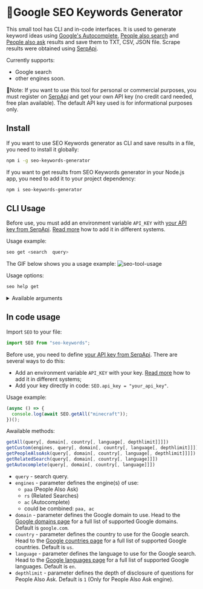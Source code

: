 # 🔎Google SEO Keywords Generator

This small tool has CLI and in-code interfaces. It is used to generate keyword ideas using [Google's Autocomplete](https://serpapi.com/google-autocomplete-api), [People also search](https://serpapi.com/related-searches) and [People also ask](https://serpapi.com/related-questions) results and save them to TXT, CSV, JSON file. Scrape results were obtained using [SerpApi](https://serpapi.com/).

Currently supports:

- Google search
- other engines soon.

📌Note: If you want to use this tool for personal or commercial purposes, you must register on [SerpApi](https://serpapi.com/) and get your own API key (no credit card needed, free plan available). The default API key used is for informational purposes only.

## Install

If you want to use SEO Keywords generator as CLI and save results in a file, you need to install it globally:

```bash
npm i -g seo-keywords-generator
```

If you want to get results from SEO Keywords generator in your Node.js app, you need to add it to your project dependency:

```bash
npm i seo-keywords-generator
```

## CLI Usage

Before use, you must add an environment variable `API_KEY` with [your API key from SerpApi](https://serpapi.com/manage-api-key). [Read more](https://en.wikipedia.org/wiki/Environment_variable) how to add it in different systems.

Usage example:

```bash
seo get <search  query>
```

The GIF below shows you a usage example:
![seo-tool-usage](https://user-images.githubusercontent.com/64033139/217038504-a9ba063c-9941-478c-8e70-ae0f9b2fbc6c.gif)

Usage options:

```bash
seo help get
```

<details>
<summary>Available arguments</summary>
  -e, --engine <engine(s)...>      Parameter defines the engine(s) of use. It can be set to "paa" (People Also Ask), "rs" (Related Searches),
                                   "ac" (Autocomplete), or in any combination, e.g. "paa,rs,ac" (default). (default: ["paa","rs","ac"])
  -d, --domain <google domain>     Parameter defines the Google domain to use. It defaults to google.com. Head to the https://serpapi.com/google-domains
                                   for a full list of supported Google domains. (default: "google.com")
  -gl, --country <country code>    Parameter defines the country to use for the Google search. Head to the https://serpapi.com/google-countries for
                                   a full list of supported Google countries. (default: "us")
  -hl, --language <language code>  Parameter defines the language to use for the Google search. Head to the https://serpapi.com/google-languages for
                                   a full list of supported Google languages. (default: "en")
  -dl, --depth <depth limit>       Parameter defines the depth of disclosure of questions for People Also Ask (default: "1")
  -ft, --type <file type>          Parameter defines the type of file to save. (choices: "json", "txt", "csv", default: "json")
  -h, --help                       display help for command
</details>

## In code usage

Import `SEO` to your file:

```javascript
import SEO from "seo-keywords";
```

Before use, you need to define [your API key from SerpApi](https://serpapi.com/manage-api-key). There are several ways to do this:

- Add an environment variable `API_KEY` with your key. [Read more](https://en.wikipedia.org/wiki/Environment_variable) how to add it in different systems;
- Add your key directly in code: `SEO.api_key = "your_api_key"`.

Usage example:

```javascript
(async () => {
  console.log(await SEO.getAll("minecraft"));
})();
```

Awailable methods:

```javascript
getAll(query[, domain[, country[, language[, depthlimit]]]])
getCustom(engines, query[, domain[, country[, language[, depthlimit]]]])
getPeopleAlsoAsk(query[, domain[, country[, language[, depthlimit]]]])
getRelatedSearch(query[, domain[, country[, language]]])
getAutocomplete(query[, domain[, country[, language]]])
```

- `query` - search query.
- `engines` - parameter defines the engine(s) of use:
  - `paa` (People Also Ask)
  - `rs` (Related Searches)
  - `ac` (Autocomplete)
  - could be combined: `paa, ac`
- `domain` - parameter defines the Google domain to use. Head to the [Google domains page](https://serpapi.com/google-domains) for a full list of supported Google domains. Default is `google.com`.
- `country` - parameter defines the country to use for the Google search. Head to the [Google countries page](https://serpapi.com/google-countries) for a full list of supported Google countries. Default is `us`.
- `language` - parameter defines the language to use for the Google search. Head to the [Google languages page](https://serpapi.com/google-languages) for a full list of supported Google languages. Default is `en`.
- `depthlimit` - parameter defines the depth of disclosure of questions for People Also Ask. Default is `1` (Only for People Also Ask engine).

